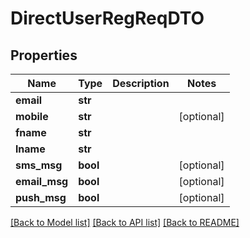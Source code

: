 # DirectUserRegReqDTO

## Properties
Name | Type | Description | Notes
------------ | ------------- | ------------- | -------------
**email** | **str** |  | 
**mobile** | **str** |  | [optional] 
**fname** | **str** |  | 
**lname** | **str** |  | 
**sms_msg** | **bool** |  | [optional] 
**email_msg** | **bool** |  | [optional] 
**push_msg** | **bool** |  | [optional] 

[[Back to Model list]](../README.md#documentation-for-models) [[Back to API list]](../README.md#documentation-for-api-endpoints) [[Back to README]](../README.md)


